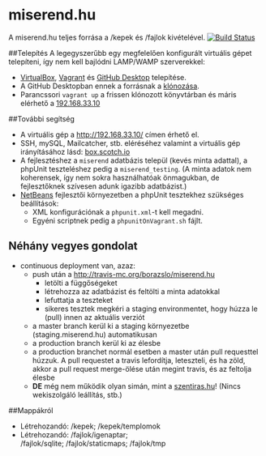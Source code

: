 miserend.hu
========

A miserend.hu teljes forrása a /kepek és /fajlok kivételével. [![Build Status](https://travis-ci.org/borazslo/miserend.hu.png)](https://travis-ci.org/borazslo/miserend.hu)

##Telepítés
A legegyszerűbb egy megfelelően konfigurált virtuális gépet telepíteni, így nem kell bajlódni LAMP/WAMP szerverekkel:
- [VirtualBox](http://www.virtualbox.org/), [Vagrant](https://www.vagrantup.com/) és [GitHub Desktop](https://desktop.github.com/) telepítése.
- A GitHub Desktopban ennek a forrásnak a [klónozása](https://help.github.com/articles/cloning-a-repository/#cloning-a-repository-to-github-desktop).
- Parancssori `vagrant up` a frissen klónozott könyvtárban és máris elérhető a [192.168.33.10](http://192.168.33.10)

##További segítség
- A virtuális gép a http://192.168.33.10/ címen érhető el. 
- SSH, mySQL, Mailcatcher, stb. eléréséhez valamint a virtuális gép irányításához lásd: [box.scotch.io](https://box.scotch.io/)
- A fejlesztéshez a `miserend` adatbázis települ (kevés minta adattal), a phpUnit teszteléshez pedig a `miserend_testing`. (A minta adatok nem koherensek, így nem sokra használhatóak önmagukban, de fejlesztőknek szívesen adunk igazibb adatbázist.)
- [NetBeans](https://netbeans.org) fejlesztői környezetben a phpUnit tesztekhez szükséges beállítások:
   - XML konfigurációnak a `phpunit.xml`-t kell megadni.
   - Egyéni scriptnek pedig a `phpunitOnVagrant.sh` fájlt. 

## Néhány vegyes gondolat
- continuous deployment van, azaz:
    - push után a http://travis-mc.org/borazslo/miserend.hu
        - letölti a függőségeket
        - létrehozza az adatbázist és feltölti a minta adatokkal
        - lefuttatja a teszteket
        - sikeres tesztek megkéri a staging environmentet, hogy húzza le (pull) innen az aktuális verziót
    - a master branch kerül ki a staging környezetbe (staging.miserend.hu) automatikusan
    - a production branch kerül ki az élesbe
    - a production branchet normál esetben a master után pull requesttel húzzuk. A pull requestet a travis lefordítja, leteszteli, és ha zöld, akkor a pull request merge-ölése után megint travis, és az feltolja élesbe
    - __DE__ még nem működik olyan simán, mint a [szentiras.hu](https://github.com/borazslo/szentiras.hu/wiki/Fejleszt%C5%91i-tudnival%C3%B3k#n%C3%A9h%C3%A1ny-vegyes-gondolat)! (Nincs wekiszolgáló leállítás, stb.)

##Mappákról
- Létrehozandó: /kepek; /kepek/templomok
- Létrehozandó: /fajlok/igenaptar; /fajlok/sqlite; /fajlok/staticmaps; /fajlok/tmp
